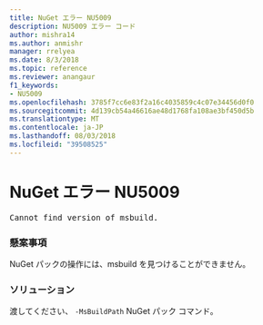 ```yaml
---
title: NuGet エラー NU5009
description: NU5009 エラー コード
author: mishra14
ms.author: anmishr
manager: rrelyea
ms.date: 8/3/2018
ms.topic: reference
ms.reviewer: anangaur
f1_keywords:
- NU5009
ms.openlocfilehash: 3785f7cc6e83f2a16c4035859c4c07e34456d0f0
ms.sourcegitcommit: 4d139cb54a46616ae48d1768fa108ae3bf450d5b
ms.translationtype: MT
ms.contentlocale: ja-JP
ms.lasthandoff: 08/03/2018
ms.locfileid: "39508525"
---
```

# <a name="nuget-error-nu5009"></a>NuGet エラー NU5009
<pre>Cannot find version of msbuild.</pre>

### <a name="issue"></a>懸案事項

NuGet パックの操作には、msbuild を見つけることができません。


### <a name="solution"></a>ソリューション

渡してください、 `-MsBuildPath` NuGet パック コマンド。

